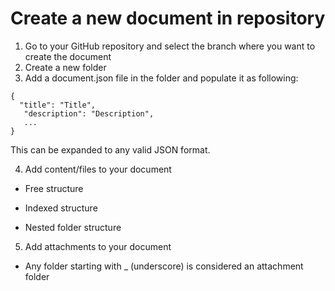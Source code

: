 # Create a new document in repository

1. Go to your GitHub repository and select the branch where you want to create the document
2. Create a new folder
3. Add a document.json file in the folder and populate it as following: 

```
{
  "title": "Title",
   "description": "Description",
   ...
}
```

This can be expanded to any valid JSON format.

4. Add content/files to your document

  - Free structure
    
  - Indexed structure
    
  - Nested folder structure
    
    
5. Add attachments to your document
  - Any folder starting with _ (underscore) is considered an attachment folder
